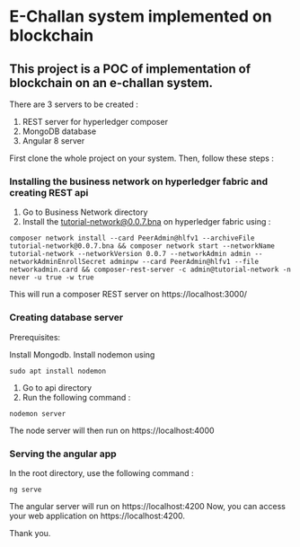 # E-Challan system implemented on blockchain

## This project is a POC of implementation of blockchain on an e-challan system. 

There are 3 servers to be created :
  1. REST server for hyperledger composer
  2. MongoDB database
  3. Angular 8 server


First clone the whole project on your system. Then, follow these steps : 

### Installing the business network on hyperledger fabric and creating REST api

1. Go to Business Network directory
2. Install the tutorial-network@0.0.7.bna on hyperledger fabric using :

```
composer network install --card PeerAdmin@hlfv1 --archiveFile tutorial-network@0.0.7.bna && composer network start --networkName tutorial-network --networkVersion 0.0.7 --networkAdmin admin --networkAdminEnrollSecret adminpw --card PeerAdmin@hlfv1 --file networkadmin.card && composer-rest-server -c admin@tutorial-network -n never -u true -w true
```

This will run a composer REST server on https://localhost:3000/

### Creating database server

Prerequisites:

Install Mongodb.
Install nodemon using 
```
sudo apt install nodemon
```


1. Go to api directory
2. Run the following command :
```
nodemon server
```

The node server will then run on https://localhost:4000

### Serving the angular app

In the root directory, use the following command :
```
ng serve
```

The angular server will run on https://localhost:4200
Now, you can access your web application on https://localhost:4200.

Thank you.



















  



  
